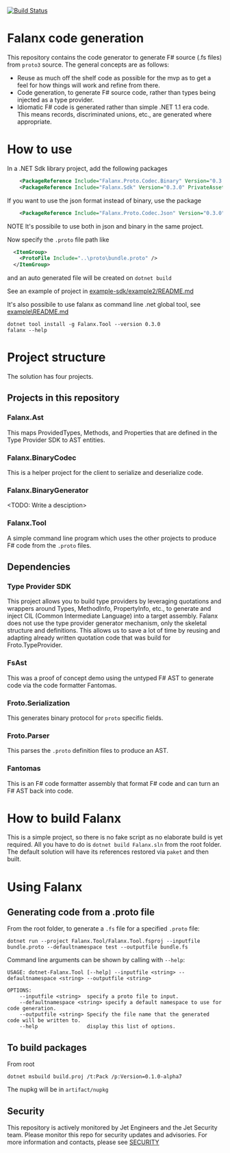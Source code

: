 [![Build Status](https://dev.azure.com/jet-opensource/opensource/_apis/build/status/jet.falanx?branchName=master)](https://dev.azure.com/jet-opensource/opensource/_build/latest?definitionId=8?branchName=master)

# Falanx code generation

This repository contains the code generator to generate F# source (.fs files) from `proto3` source.  The general concepts are as follows:

* Reuse as much off the shelf code as possible for the mvp as to get a feel for how things will work and refine from there.
* Code generation, to generate F# source code, rather than types being injected as a type provider.
* Idiomatic F# code is generated rather than simple .NET 1.1 era code. This means records, discriminated unions, etc., are generated where appropriate.

# How to use

In a .NET Sdk library project, add the following packages

```xml
    <PackageReference Include="Falanx.Proto.Codec.Binary" Version="0.3.0" />
    <PackageReference Include="Falanx.Sdk" Version="0.3.0" PrivateAssets="All" />
```

If you want to use the json format instead of binary, use the package

```xml
    <PackageReference Include="Falanx.Proto.Codec.Json" Version="0.3.0" />
```

NOTE It's possibile to use both in json and binary in the same project.

Now specify the `.proto` file path like

```xml
  <ItemGroup>
    <ProtoFile Include="..\proto\bundle.proto" />
  </ItemGroup>
```

and an auto generated file will be created on `dotnet build`

See an example of project in [example-sdk/example2/README.md](example-sdk/example2/README.md)

It's also possibile to use falanx as command line .net global tool, see [example\README.md](example/README.md)

```
dotnet tool install -g Falanx.Tool --version 0.3.0
falanx --help
```

# Project structure

The solution has four projects.

## Projects in this repository

### Falanx.Ast
This maps ProvidedTypes, Methods, and Properties that are defined in the Type Provider SDK to AST entities.

### Falanx.BinaryCodec
This is a helper project for the client to serialize and deserialize code.

### Falanx.BinaryGenerator
<TODO: Write a desciption>

### Falanx.Tool
A simple command line program which uses the other projects to produce F# code from the `.proto` files.

## Dependencies

### Type Provider SDK
This project allows you to build type providers by leveraging quotations and wrappers around Types, MethodInfo, PropertyInfo, etc., to generate and inject CIL (Common Intermediate Language) into a target assembly.  Falanx does not use the type provider generator mechanism, only the skeletal structure and definitions.  This allows us to save a lot of time by reusing and adapting already written quotation code that was build for Froto.TypeProvider.

### FsAst
This was a proof of concept demo using the untyped F# AST to generate code via the code formatter Fantomas.

### Froto.Serialization
This generates binary protocol for `proto` specific fields.

### Froto.Parser
This parses the `.proto` definition files to produce an AST.

### Fantomas
This is an F# code formatter assembly that format F# code and can turn an F# AST back into code.


# How to build Falanx

This is a simple project, so there is no fake script as no elaborate build is yet required. All you have to do is `dotnet build Falanx.sln` from the root folder. The default solution will have its references restored via `paket` and then built.

# Using Falanx

## Generating code from a .proto file

From the root folder, to generate a `.fs` file for a specified `.proto` file:

```
dotnet run --project Falanx.Tool/Falanx.Tool.fsproj --inputfile bundle.proto --defaultnamespace test --outputfile bundle.fs
```

Command line arguments can be shown by calling with  `--help`:

```
USAGE: dotnet-Falanx.Tool [--help] --inputfile <string> --defaultnamespace <string> --outputfile <string>

OPTIONS:
    --inputfile <string>  specify a proto file to input.
    --defaultnamespace <string> specify a default namespace to use for code generation.
    --outputfile <string> Specify the file name that the generated code will be written to.
    --help                display this list of options.
```


## To build packages

From root

```
dotnet msbuild build.proj /t:Pack /p:Version=0.1.0-alpha7
```

The nupkg will be in `artifact/nupkg`  

## Security
This repository is actively monitored by Jet Engineers and the Jet Security team. Please monitor this repo for security updates and advisories. For more information and contacts, please see [SECURITY](security.md)



